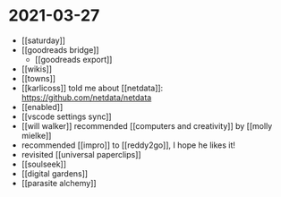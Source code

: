 # 2021-03-27

- [[saturday]]
- [[goodreads bridge]]
  - [[goodreads export]]
- [[wikis]]
- [[towns]]
- [[karlicoss]] told me about [[netdata]]: https://github.com/netdata/netdata
- [[enabled]]
- [[vscode settings sync]]
- [[will walker]] recommended [[computers and creativity]] by [[molly mielke]]
- recommended [[impro]] to [[reddy2go]], I hope he likes it!
- revisited [[universal paperclips]]
- [[soulseek]]
- [[digital gardens]]
- [[parasite alchemy]]

